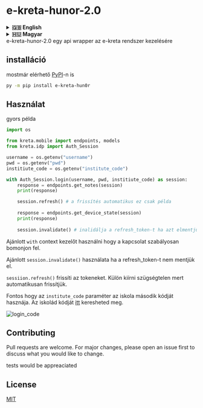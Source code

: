 



# e-kreta-hunor-2.0

<details>
<summary><strong>🇬🇧 English</strong></summary>
e-kreta-hunor-2.0 is an api wrapper for the e-kreta system

## installation

now available on [PyPI](https://pypi.org/project/e-kreta-hun0r/)

```bash
py -m pip install e-kreta-hun0r
```

## Usage

quick example

```python
import os

from kreta.mobile import endpoints, models
from kreta.idp import Auth_Session

username = os.getenv("username")
pwd = os.getenv("pwd")
institiute_code = os.getenv("institute_code")

with Auth_Session.login(username, pwd, institiute_code) as session:
    response = endpoints.get_notes(session)
    print(response)

    session.refresh() # it's automatically done when needed
  
    response = endpoints.get_device_state(session)
    print(response)
  
    session.invalidate() # invalidates the refresh token so remove if login is saved


```

Reccomended to use `with` context maneger to properly close the connection.

Reccomended to use `session.invalidate()` if the refresh token wont be saved as it is required in the process to revoke it.

`sessiion.refresh()` refreshes the access token. Usually not required as it done automatically when needed.

Important is that for the `institute_code` parameter the second code of the school is needed. 
check your schools id [here](https://intezmenykereso.e-kreta.hu/)

![login_code](https://github.com/hun0r/e-kreta-hun0r-2.0/blob/main/image/README/login_code.png?raw=true)

## Contributing

Pull requests are welcome. For major changes, please open an issue first
to discuss what you would like to change.

tests would be appreaciated

## License

[MIT](https://choosealicense.com/licenses/mit/)
</details>

<details>
<summary><strong>🇭🇺 Magyar</strong><summary>
e-kreta-hunor-2.0 egy api wrapper az e-kreta rendszer kezelésére

## installáció

mostmár elérhető [PyPI](https://pypi.org/project/e-kreta-hun0r/)-n is

```bash
py -m pip install e-kreta-hun0r
```

## Használat

gyors példa

```python
import os

from kreta.mobile import endpoints, models
from kreta.idp import Auth_Session

username = os.getenv("username")
pwd = os.getenv("pwd")
institiute_code = os.getenv("institute_code")

with Auth_Session.login(username, pwd, institiute_code) as session:
    response = endpoints.get_notes(session)
    print(response)

    session.refresh() # a frissítés automatikus ez csak példa
  
    response = endpoints.get_device_state(session)
    print(response)
  
    session.invalidate() # inalidálja a refresh_token-t ha azt elmentjük ezt el kell hagyni


```

Ajánlott `with` context kezelőt használni hogy a kapcsolat szabályosan bomonjon fel.

Ajánlott `session.invalidate()` használata ha a refresh_token-t nem mentjük el.

`sessiion.refresh()` frissíti az tokeneket. Külön kiírni szügségtelen mert automatikusan frissítjük.

Fontos hogy az `institute_code` paraméter az iskola második kódját hasznája. 
Az iskolád kódját [itt](https://intezmenykereso.e-kreta.hu/) keresheted meg.

![login_code](https://github.com/hun0r/e-kreta-hun0r-2.0/blob/main/image/README/login_code.png?raw=true)

## Contributing

Pull requests are welcome. For major changes, please open an issue first
to discuss what you would like to change.

tests would be appreaciated

## License

[MIT](https://choosealicense.com/licenses/mit/)
</details>
